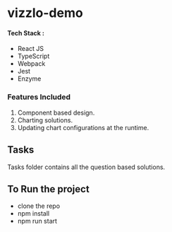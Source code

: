 # vizzlo-demo

#### Tech Stack :
- React JS
- TypeScript
- Webpack
- Jest
- Enzyme


### Features Included

1. Component based design.
2. Charting solutions.
3. Updating chart configurations at the runtime.

## Tasks
Tasks folder contains all the question based solutions.

## To Run the project
- clone the repo
- npm install
- npm run start
